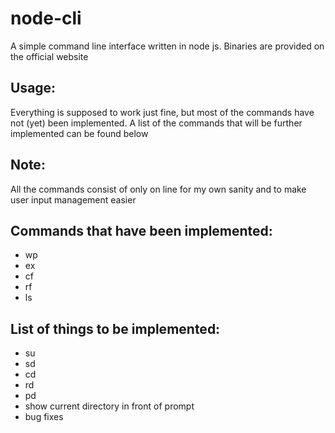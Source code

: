 # node-cli
A simple command line interface written in node js. Binaries are provided on the official website
## Usage:
Everything is supposed to work just fine, but most of the commands have not (yet) been implemented. A list of the commands that will be further implemented can be found below
## Note:
All the commands consist of only on line for my own sanity and to make user input management easier
## Commands that have been implemented:
 - wp
 - ex
 - cf
 - rf
 - ls
## List of things to be implemented:
 - su
 - sd
 - cd
 - rd
 - pd
 - show current directory in front of prompt
 - bug fixes
